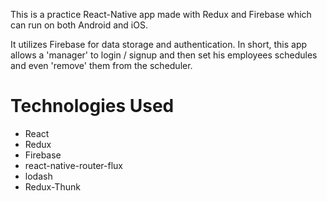 This is a practice React-Native app made with Redux and Firebase which can run on both Android and iOS.

It utilizes Firebase for data storage and authentication. In short, this app allows a 'manager' to login / signup and then set his employees schedules and even 'remove' them from the scheduler.

<h1> Technologies Used </h1>
<ul>
<li>React</li>
<li>Redux </li>
<li>Firebase</li>
<li>react-native-router-flux </li>
<li>lodash</li>
<li>Redux-Thunk</li>
</ul>
